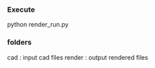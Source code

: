 ### Execute

python render_run.py


### folders

cad : input cad files
render : output rendered files